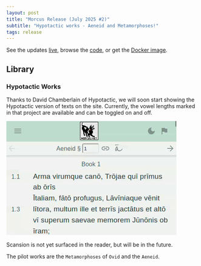 ```yaml
---
layout: post
title: "Morcus Release (July 2025 #2)"
subtitle: "Hypotactic works - Aeneid and Metamorphoses!"
tags: release
---
```


See the updates [live](https://morcus.net),
browse the [code](https://github.com/nkprasad12/morcus-net/commit/415ababd9998f744d107f99f0bb125acf97cd60e),
or get the [Docker image](https://github.com/nkprasad12/morcus-net/pkgs/container/morcus/459977583).

## Library

### Hypotactic Works

Thanks to David Chamberlain of Hypotactic, we will soon start showing the Hypotactic version of texts on the site.
Currently, the vowel lengths marked in that project are available and can be toggled on and off.

![Example showing toggling macra in the Aeneid.`](/images/2025-07-R2/macra-toggle.gif)

Scansion is not yet surfaced in the reader, but will be in the future.

The pilot works are the `Metamorphoses` of `Ovid` and the `Aeneid`.
